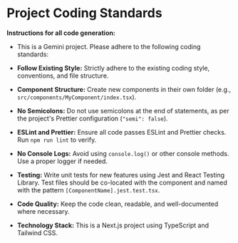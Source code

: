 # Project Coding Standards

**Instructions for all code generation:**

- This is a Gemini project. Please adhere to the following coding standards:

- **Follow Existing Style:** Strictly adhere to the existing coding style, conventions, and file structure.
- **Component Structure:** Create new components in their own folder (e.g., `src/components/MyComponent/index.tsx`).
- **No Semicolons:** Do not use semicolons at the end of statements, as per the project's Prettier configuration (`"semi": false`).
- **ESLint and Prettier:** Ensure all code passes ESLint and Prettier checks. Run `npm run lint` to verify.
- **No Console Logs:** Avoid using `console.log()` or other console methods. Use a proper logger if needed.
- **Testing:** Write unit tests for new features using Jest and React Testing Library. Test files should be co-located with the component and named with the pattern `[ComponentName].jest.test.tsx`.
- **Code Quality:** Keep the code clean, readable, and well-documented where necessary.
- **Technology Stack:** This is a Next.js project using TypeScript and Tailwind CSS.